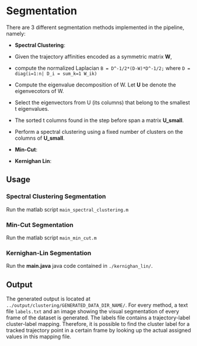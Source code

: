 # Segmentation

There are 3 different segmentation methods implemented in the pipeline, namely: 

+ **Spectral Clustering**: 
 + Given the trajectory affinities encoded as a symmetric matrix **W**, 
 + compute the normalized Laplacian `B = D^-1/2*(D-W)*D^-1/2;` where `D = diag(i=1:n| D_i = sum_k=1 W_ik)`
 + Compute the eigenvalue decomposition of W. Let **U** be denote the eigenvecotors of W.
 + Select the eigenvectors from U (its columns) that belong to the smallest t eigenvalues.
 + The sorted t columns found in the step before span a matrix **U_small**.
 + Perform a spectral clustering using a fixed number of clusters on the columns of **U_small**.
 
+ **Min-Cut**: 
+ **Kernighan Lin**: 

## Usage

### Spectral Clustering Segmentation

Run the matlab script `main_spectral_clustering.m`

### Min-Cut Segmentation

Run the matlab script `main_min_cut.m`

### Kernighan-Lin Segmentation

Run the **main.java** java code contained in `./kernighan_lin/`.

## Output

The generated output is located at `../output/clustering/GENERATED_DATA_DIR_NAME/`.
For every method, a text file `labels.txt` and an image showing the visual segmentation of every frame of the dataset is generated. The labels file contains a trajectory-label cluster-label mapping. Therefore, it is possible to find the cluster label for a tracked trajectory point in a certain frame by looking up the actual assigned values in this mapping file.
